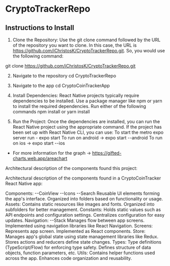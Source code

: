 # CryptoTrackerRepo

## Instructions to Install
1. Clone the Repository: Use the git clone command followed by the URL of the repository you want to clone. In this case, the URL is https://github.com/iChristosK/CryptoTrackerRepo.git. So, you would use the following command:

git clone https://github.com/iChristosK/CryptoTrackerRepo.git

2. Navigate to the repository
cd CryptoTrackerRepo

3. Navigate to the app
cd CryptoCoinTrackerApp

4. Install Dependencies: React Native projects typically require dependencies to be installed. Use a package manager like npm or yarn to install the required dependencies. Run either of the following commands
npm install or yarn install 

5. Run the Project: Once the dependencies are installed, you can run the React Native project using the appropriate command. If the project has been set up with React Native CLI, you can use:
To start the metro expo server run - expo start
To run on android -> expo start --android
To run on ios -> expo start --ios 


* For more information for the graph -> https://gifted-charts.web.app/areachart
   

Architectural description of the components found this project:

Architectural description of the components  found in a CryptoCoinTracker React Native app:

Components:
--CoinView
--Icons
--Search
Reusable UI elements forming the app's interface.
Organized into folders based on functionality or usage.
Assets:
Contains static resources like images and fonts.
Organized into subfolders for better management.
Constants:
Holds static values such as API endpoints and configuration settings.
Centralizes configuration for easy updates.
Navigation:
--Stack
Manages flow between app screens.
Implemented using navigation libraries like React Navigation.
Screens:
Represents app screen.
Implemented as React components.
Store:
Manages app's global state using state management libraries like Redux.
Stores actions and reducers define state changes.
Types:
Type definitions (TypeScript/Flow) for enforcing type safety.
Defines structure of data objects, function parameters, etc.
Utils:
Contains helper functions used across the app.
Enhances code organization and reusability.